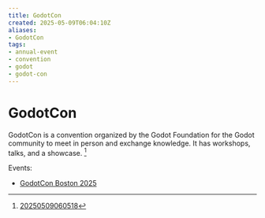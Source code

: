 ```yaml
---
title: GodotCon
created: 2025-05-09T06:04:10Z
aliases:
- GodotCon
tags:
- annual-event
- convention
- godot
- godot-con
---
```


# GodotCon

GodotCon is a convention organized by the Godot Foundation for the Godot community to meet in person and exchange knowledge. It has workshops, talks, and a showcase. [^1]

Events:
- [GodotCon Boston 2025](godot-con-boston-2025.md)

[^1]: [20250509060518](../entries/20250509060518.md)
